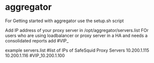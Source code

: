 # aggregator
For Getting started with aggregator use the setup.sh script

Add IP address of your proxy server in /opt/aggregator/servers.list
FOr users who are using loadbalancer or proxy server in a HA and needs a consolidated reports add #VIP_<VIRTUAL IP ADDRESS>

example servers.list
#list of IPs of SafeSquid Proxy Servers
10.200.1.115
10.200.1.116
#VIP_10.200.1.100
